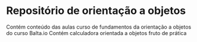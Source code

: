 Repositório de orientação a objetos
======================== 

Contém conteúdo das aulas curso de fundamentos da orientação a objetos do curso Balta.io
Contém calculadora orientada a objetos fruto de prática